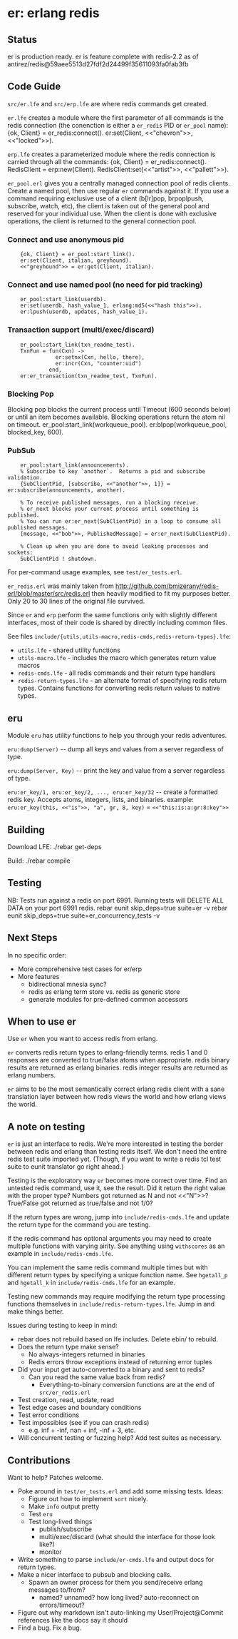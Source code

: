 er: erlang redis
================

Status
------
er is production ready.
er is feature complete with redis-2.2 as of antirez/redis@59aee5513d27fdf2d24499f35611093fa0fab3fb 

Code Guide
----------
`src/er.lfe` and `src/erp.lfe` are where redis commands get created.

`er.lfe` creates a module where the first parameter of all commands is the
redis connection (the conenction is either a `er_redis` PID or `er_pool` name):
        {ok, Client} = er_redis:connect().
        er:set(Client, <<"chevron">>, <<"locked">>).

`erp.lfe` creates a parameterized module where the redis connection is carried
through all the commands:
        {ok, Client} = er_redis:connect().
        RedisClient = erp:new(Client).
        RedisClient:set(<<"artist">>, <<"pallett">>).

`er_pool.erl` gives you a centrally managed connection pool of redis clients.
Create a named pool, then use regular `er` commands against it.  If you use
a command requiring exclusive use of a client (b[lr]pop, brpoplpush, subscribe, watch, etc),
the client is taken out of the general pool and reserved for your individual
use. When the client is done with exclusive operations, the client is returned
to the general connection pool.

### Connect and use anonymous pid
        {ok, Client} = er_pool:start_link().
        er:set(Client, italian, greyhound).
        <<"greyhound">> = er:get(Client, italian).

### Connect and use named pool (no need for pid tracking)
        er_pool:start_link(userdb).
        er:set(userdb, hash_value_1, erlang:md5(<<"hash this">>).
        er:lpush(userdb, updates, hash_value_1).

### Transaction support (multi/exec/discard)
        er_pool:start_link(txn_readme_test).
        TxnFun = fun(Cxn) ->
                   er:setnx(Cxn, hello, there),
                   er:incr(Cxn, "counter:uid")
                 end,
        er:er_transaction(txn_readme_test, TxnFun).

### Blocking Pop
Blocking pop blocks the current process until Timeout (600 seconds below) or until
  an item becomes available.  Blocking operations return the atom nil on timeout.
        er_pool:start_link(workqueue_pool).
        er:blpop(workqueue_pool, blocked_key, 600).

### PubSub
        er_pool:start_link(announcements).
        % Subscribe to key `another`.  Returns a pid and subscribe validation.
        {SubClientPid, [subscribe, <<"another">>, 1]} = er:subscribe(announcements, another).

        % To receive published messages, run a blocking receive.
        % er_next blocks your current process until something is published.
        % You can run er:er_next(SubClientPid) in a loop to consume all published messages.
        [message, <<"bob">>, PublishedMessage] = er:er_next(SubClientPid).

        % Clean up when you are done to avoid leaking processes and sockets:
        SubClientPid ! shutdown.

For per-command usage examples, see `test/er_tests.erl`.

`er_redis.erl` was mainly taken from http://github.com/bmizerany/redis-erl/blob/master/src/redis.erl then
heavily modified to fit my purposes better.  Only 20 to 30 lines of the original file survived.

Since `er` and `erp` perform the same functions only with slightly different
interfaces, most of their code is shared by directly including common files.

See files `include/{utils,utils-macro,redis-cmds,redis-return-types}.lfe`:

* `utils.lfe` - shared utility functions
* `utils-macro.lfe` - includes the macro which generates return value macros
* `redis-cmds.lfe` - all redis commands and their return type handlers
* `redis-return-types.lfe` - an alternate format of specifying redis return types.
  Contains functions for converting redis return values to native types.

eru
---
Module `eru` has utility functions to help you through your redis adventures.

`eru:dump(Server)` --
dump all keys and values from a server regardless of type.

`eru:dump(Server, Key)` --
print the key and value from a server regardless of type.

`eru:er_key/1, eru:er_key/2, ..., eru:er_key/32` --
create a formatted redis key. Accepts atoms, integers, lists, and binaries.
example:
`eru:er_key(this, <<"is">>, "a", gr, 8, key)` = `<<"this:is:a:gr:8:key">>`


Building
--------
Download LFE:
        ./rebar get-deps

Build:
        ./rebar compile

Testing
-------
NB: Tests run against a redis on port 6991.
Running tests will DELETE ALL DATA on your port 6991 redis.
        rebar eunit skip_deps=true suite=er -v
        rebar eunit skip_deps=true suite=er_concurrency_tests -v

Next Steps
----------
In no specific order:

* More comprehensive test cases for er/erp
* More features
  * bidirectional mnesia sync?
  * redis as erlang term store vs. redis as generic store
  * generate modules for pre-defined common accessors

When to use er
--------------
Use `er` when you want to access redis from erlang.

`er` converts redis return types to erlang-friendly terms.  redis 1 and 0
  responses are converted to true/false atoms when appropriate.  redis binary
  results are returned as erlang binaries.  redis integer results
  are returned as erlang numbers.

`er` aims to be the most semantically correct erlang redis client with a sane
  translation layer between how redis views the world and how erlang views
  the world.

A note on testing
-----------------
`er` is just an interface to redis.  We're more interested in testing
the border between redis and erlang than testing redis itself.  We don't
need the entire redis test suite imported yet. (Though, if you want to
write a redis tcl test suite to eunit translator go right ahead.)

Testing is the exploratory way `er` becomes more correct over time.  Find
an untested redis command, use it, see the result.  Did it return the right
value with the proper type?  Numbers got returned as N and not <<"N">>?
True/False got returned as true/false and not 1/0?

If the return types are wrong, jump into `include/redis-cmds.lfe` and
update the return type for the command you are testing.

If the redis command has optional arguments you may need to create
multiple functions with varying airity.
See anything using `withscores` as an example in `include/redis-cmds.lfe`.

You can implement the same redis command multiple times but with different
return types by specifying a unique function name.  See `hgetall_p` and
`hgetall_k` in `include/redis-cmds.lfe` for an example.

Testing new commands may require modifying the return type processing
functions themselves in `include/redis-return-types.lfe`.  Jump in and
make things better.

Issues during testing to keep in mind:

* rebar does not rebuild based on lfe includes.  Delete ebin/ to rebuild.
* Does the return type make sense?
  * No always-integers returned in binaries
  * Redis errors throw exceptions instead of returning error tuples
* Did your input get auto-converted to a binary and sent to redis?
  * Can you read the same value back from redis?
    * Everything-to-binary conversion functions are at the end of `src/er_redis.erl`
* Test creation, read, update, read
* Test edge cases and boundary conditions
* Test error conditions
* Test impossibles (see if you can crash redis)
  * e.g. inf + -inf, nan + inf, -inf + 3, etc.
* Will concurrent testing or fuzzing help?  Add test suites as necessary.

Contributions
-------------
Want to help?  Patches welcome.

* Poke around in `test/er_tests.erl` and add some missing tests.  Ideas:
  * Figure out how to implement `sort` nicely.
  * Make `info` output pretty
  * Test `eru`
  * Test long-lived things
    * publish/subscribe
    * multi/exec/discard (what should the interface for those look like?)
    * monitor
* Write something to parse `include/er-cmds.lfe` and output docs for return types.
* Make a nicer interface to pubsub and blocking calls.
  * Spawn an owner process for them you send/receive erlang messages to/from?
    * named?  unnamed?  how long lived?  auto-reconnect on errors/timeout?
* Figure out why markdown isn't auto-linking my User/Project@Commit references like the docs say it should
* Find a bug.  Fix a bug.
